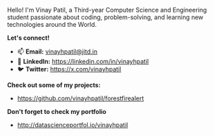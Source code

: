 Hello! I'm Vinay Patil, a Third-year Computer Science and Engineering student passionate about coding, problem-solving, and learning new technologies around the World.

**Let's connect!** 
* 📫 **Email:** vinayhpatil@jitd.in
* 🔗 **LinkedIn:** https://linkedin.com/in/vinayhpatil
* 🐦 **Twitter:** https://x.com/vinayhpatil

**Check out some of my projects:**
* https://github.com/vinayhpatil/forestfirealert

**Don't forget to check my portfolio**
* http://datascienceportfol.io/vinayhpatil






